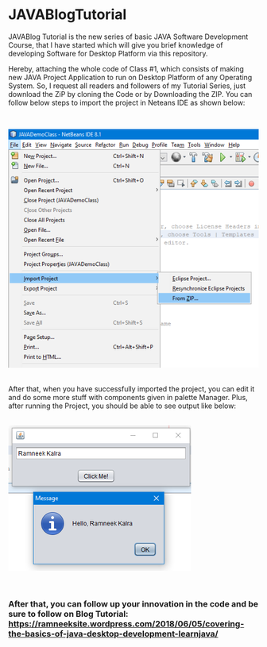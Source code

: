 # JAVABlogTutorial
JAVABlog Tutorial is the new series of basic JAVA Software Development Course, that I have started which will give you brief knowledge of developing Software for Desktop Platform
via this repository.<br/>
<p font-style="justify">Hereby, attaching the whole code of Class #1, which consists of making new JAVA Project Application to run on Desktop Platform of any Operating System.
So, I request all readers and followers of my Tutorial Series, just download the ZiP by cloning the Code or by Downloading the ZIP. You can follow below steps
to import the project in Neteans IDE as shown below:</p><br/>

![Import Project](https://github.com/Ramneek-Kalra/JAVABlogTutorial/blob/master/Import%20Project.png)

<br/>
After that, when you have successfully imported the project, you can edit it and do some more stuff with components given in palette Manager. Plus, after running the Project, you should be able to see output like below:<br/><br/>

![Output Window](https://github.com/Ramneek-Kalra/JAVABlogTutorial/blob/master/Output.png)

<br/>


### After that, you can follow up your innovation in the code and be sure to follow on Blog Tutorial: https://ramneeksite.wordpress.com/2018/06/05/covering-the-basics-of-java-desktop-development-learnjava/

